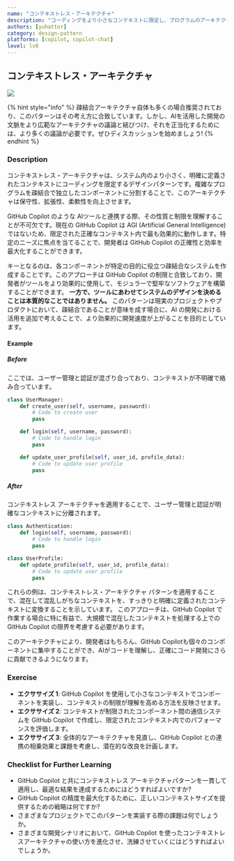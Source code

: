 ```yaml
---
name: "コンテキストレス・アーキテクチャ"
description: "コーディングをより小さなコンテキストに限定し、プログラムのアーキテクチャを疎結合にする"
authors: [yuhattor] 
category: design-pattern
platforms: [copilot, copilot-chat]
level: lv0
---
```


## コンテキストレス・アーキテクチャ

[<img src="https://img.shields.io/badge/Lv0-Pattern_Idea-blueviolet">](https://github.com/orgs/AI-Native-Development/projects/1/)

{% hint style="info" %}
疎結合アーキテクチャ自体も多くの場合推奨されており、このパターンはその考え方に合致しています。しかし、AIを活用した開発の文脈をより広範なアーキテクチャの議論と結びつけ、それを正当化するためには、より多くの議論が必要です。ぜひディスカッションを始めましょう!
{% endhint %}

### Description

コンテキストレス・アーキテクチャは、システム内のより小さく、明確に定義されたコンテキストにコーディングを限定するデザインパターンです。複雑なプログラムを疎結合で独立したコンポーネントに分割することで、このアーキテクチャは保守性、拡張性、柔軟性を向上させます。

GitHub Copilot のような AIツールと連携する際、その性質と制限を理解することが不可欠です。現在の GitHub Copilot は AGI (Artificial General Intelligence) ではないため、限定された正確なコンテキスト内で最も効果的に動作します。特定のニーズに焦点を当てることで、開発者は GitHub Copilot の正確性と効率を最大化することができます。

キーとなるのは、各コンポーネントが特定の目的に役立つ疎結合なシステムを作成することです。このアプローチは GitHub Copilot の制限と合致しており、開発者がツールをより効果的に使用して、モジュラーで堅牢なソフトウェアを構築することができます。
**一方で、ツールにあわせてシステムのデザインを決めることは本質的なことではありません。**
このパターンは現実のプロジェクトやプロダクトにおいて、疎結合であることが意味を成す場合に、AI の開発における活用を追加で考えることで、より効果的に開発速度が上がることを目的としています。

#### Example

##### Before

ここでは、ユーザー管理と認証が混ざり合っており、コンテキストが不明確で絡み合っています。

```python
class UserManager:
    def create_user(self, username, password):
        # Code to create user
        pass

    def login(self, username, password):
        # Code to handle login
        pass

    def update_user_profile(self, user_id, profile_data):
        # Code to update user profile
        pass
```

##### After

コンテキストレス アーキテクチャを適用することで、ユーザー管理と認証が明確なコンテキストに分離されます。

```python
class Authentication:
    def login(self, username, password):
        # Code to handle login
        pass

class UserProfile:
    def update_profile(self, user_id, profile_data):
        # Code to update user profile
        pass
```

これらの例は、コンテキストレス・アーキテクチャ パターンを適用することで、混在して混乱しがちなコンテキストを、すっきりと明確に定義されたコンテキストに変換することを示しています。
このアプローチは、GitHub Copilot で作業する場合に特に有益で、大規模で混在したコンテキストを処理する上でのGitHub Copilot の限界を考慮する必要があります。

このアーキテクチャにより、開発者はもちろん、GitHub Copilotも個々のコンポーネントに集中することができ、AIがコードを理解し、正確にコード開発にさらに貢献できるようになります。

### Exercise

- **エクササイズ 1**: GitHub Copilot を使用して小さなコンテキストでコンポーネントを実装し、コンテキストの制限が理解を高める方法を反映させます。
- **エクササイズ 2**: コンテキストが制限されたコンポーネント間の通信システムを GitHub Copilot で作成し、限定されたコンテキスト内でのパフォーマンスを評価します。
- **エクササイズ 3**: 全体的なアーキテクチャを見直し、GitHub Copilot との連携の相乗効果と課題を考慮し、潜在的な改良を計画します。

### Checklist for Further Learning

- GitHub Copilot と共にコンテキストレス アーキテクチャパターンを一貫して適用し、最適な結果を達成するためにはどうすればよいですか?
- GitHub Copilot の精度を最大化するために、正しいコンテキストサイズを提供するための戦略は何ですか?
- さまざまなプロジェクトでこのパターンを実装する際の課題は何でしょうか。
- さまざまな開発シナリオにおいて、GitHub Copilot を使ったコンテキストレスアーキテクチャの使い方を進化させ、洗練させていくにはどうすればよいでしょうか。
